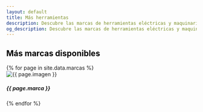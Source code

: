 ```yaml
---
layout: default
title: Más herramientas
description: Descubre las marcas de herramientas eléctricas y maquinarias de alta calidad que ofrecemos en Ferretería La Cadena. Encuentra marcas reconocidas como Toolcraft, Ingco, BBT, Lincoln y más para variedad de trabajos.
og_description: Descubre las marcas de herramientas eléctricas y maquinarias de alta calidad que ofrecemos en Ferretería La Cadena. Encuentra marcas reconocidas como Toolcraft, Ingco, BBT, Lincoln y más para variedad de trabajos.
---
```

<section class="bg-img1 txt-center p-lr-15 p-tb-72" >
	<h1 class="ltext-105 cl0 txt-center" style="color:black">
		Más marcas disponibles
	</h1>
</section>
<section >
	<div class="container" style="margin-bottom:5%">
        <!-- INICIO CARRUSEL -->
        <div class="row row-cols-1 row-cols-md-3 g-4">
        {% for page in site.data.marcas %}
  <div class="col">
    <div class="card h-100 w-100">
      <img src="{{ page.imagen }}" class="card-img-top" alt="{{ page.imagen }}">
      <div class="card-body">
        <h5 class="card-title"><strong>{{ page.marca }}</strong></h5>
      </div>
    </div>
  </div>
  {% endfor %}
  </div>
    <!---FIN CARRUSEL --->
	</div>
</section>	
